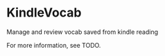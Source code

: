 KindleVocab
==============================

Manage and review vocab saved from kindle reading

For more information, see TODO.
